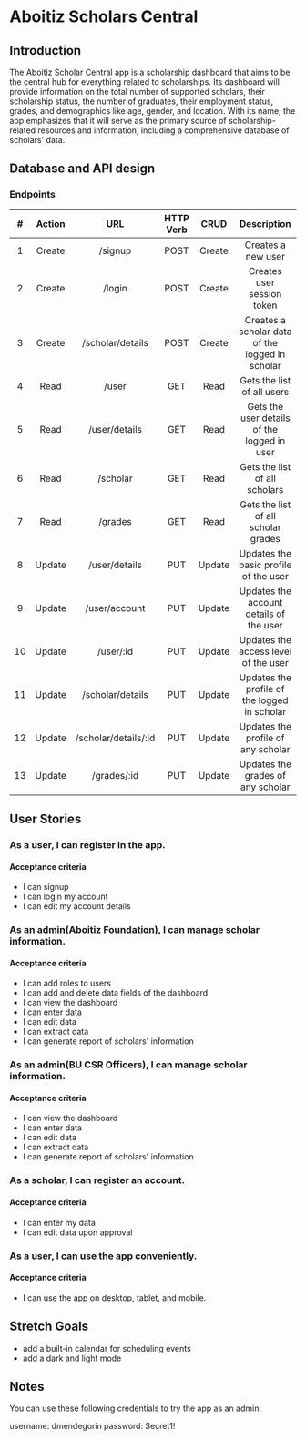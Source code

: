 # Aboitiz Scholars Central

## Introduction

The Aboitiz Scholar Central app is a scholarship dashboard that aims to be the central hub for everything related to scholarships.
Its dashboard will provide information on the total number of supported scholars, their scholarship status, the number of graduates, their employment status, grades, and demographics like age, gender, and location.
With its name, the app emphasizes that it will serve as the primary source of scholarship-related resources and information, including a comprehensive database of scholars' data.

## Database and API design

### Endpoints

|  #  | Action |         URL          | HTTP Verb |  CRUD  |                   Description                   |
| :-: | :----: | :------------------: | :-------: | :----: | :---------------------------------------------: |
|  1  | Create |       /signup        |   POST    | Create |               Creates a new user                |
|  2  | Create |        /login        |   POST    | Create |           Creates user session token            |
|  3  | Create |   /scholar/details   |   POST    | Create | Creates a scholar data of the logged in scholar |
|  4  |  Read  |        /user         |    GET    |  Read  |           Gets the list of all users            |
|  5  |  Read  |    /user/details     |    GET    |  Read  |   Gets the user details of the logged in user   |
|  6  |  Read  |       /scholar       |    GET    |  Read  |          Gets the list of all scholars          |
|  7  |  Read  |       /grades        |    GET    |  Read  |       Gets the list of all scholar grades       |
|  8  | Update |    /user/details     |    PUT    | Update |      Updates the basic profile of the user      |
|  9  | Update |    /user/account     |    PUT    | Update |     Updates the account details of the user     |
| 10  | Update |      /user/:id       |    PUT    | Update |      Updates the access level of the user       |
| 11  | Update |   /scholar/details   |    PUT    | Update |  Updates the profile of the logged in scholar   |
| 12  | Update | /scholar/details/:id |    PUT    | Update |       Updates the profile of any scholar        |
| 13  | Update |     /grades/:id      |    PUT    | Update |        Updates the grades of any scholar        |

## User Stories

### As a user, I can register in the app.

#### Acceptance criteria

- I can signup
- I can login my account
- I can edit my account details

### As an admin(Aboitiz Foundation), I can manage scholar information.

#### Acceptance criteria

- I can add roles to users
- I can add and delete data fields of the dashboard
- I can view the dashboard
- I can enter data
- I can edit data
- I can extract data
- I can generate report of scholars' information

### As an admin(BU CSR Officers), I can manage scholar information.

#### Acceptance criteria

- I can view the dashboard
- I can enter data
- I can edit data
- I can extract data
- I can generate report of scholars' information

### As a scholar, I can register an account.

#### Acceptance criteria

- I can enter my data
- I can edit data upon approval

### As a user, I can use the app conveniently.

#### Acceptance criteria

- I can use the app on desktop, tablet, and mobile.

## Stretch Goals

- add a built-in calendar for scheduling events
- add a dark and light mode

## Notes
You can use these following credentials to try the app as an admin:

username: dmendegorin
password: Secret1!
